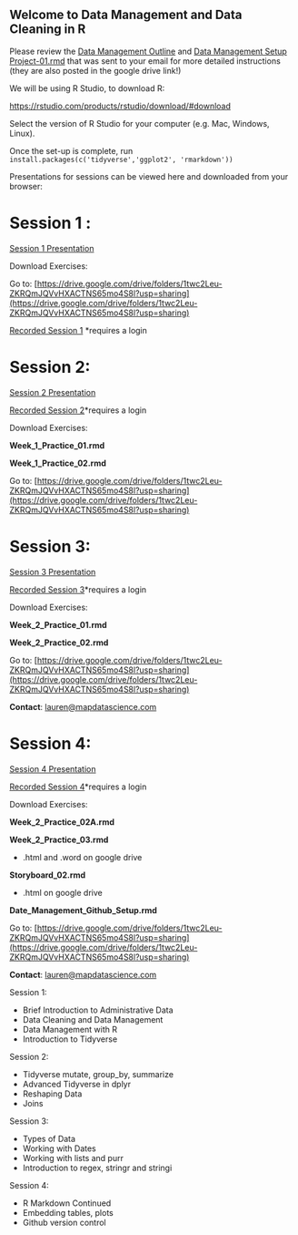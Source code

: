 ## Welcome to Data Management and Data Cleaning in R

Please review the [Data Management Outline](Data-Management-Outline.html) and [Data Management Setup Project-01.rmd](Data-Management-Setup-Project-01.html) that was sent to your email for more detailed instructions (they are also posted in the google drive link!)

We will be using R Studio, to download R:

https://rstudio.com/products/rstudio/download/#download

Select the version of R Studio for your computer (e.g. Mac, Windows, Linux).

Once the set-up is complete, run `install.packages(c('tidyverse','ggplot2', 'rmarkdown'))`


Presentations for sessions can be viewed here and downloaded from your browser: 

# Session 1 :

[Session 1 Presentation](http://www.mapdatascience.com/Data-Management/Presentation/PopData_Session_1.html)

Download Exercises:

Go to: [https://drive.google.com/drive/folders/1twc2Leu-ZKRQmJQVvHXACTNS65mo4S8l?usp=sharing](https://drive.google.com/drive/folders/1twc2Leu-ZKRQmJQVvHXACTNS65mo4S8l?usp=sharing)

[Recorded Session 1](https://register.gotowebinar.com/recording/792042405421547779) *requires a login 

# Session 2:

[Session 2 Presentation](http://www.mapdatascience.com/Data-Management/Presentation/PopData_Session_2.html)

[Recorded Session 2]( https://attendee.gotowebinar.com/recording/8257233776857553153)*requires a login 

Download Exercises:

**Week_1_Practice_01.rmd**

**Week_1_Practice_02.rmd**

Go to: [https://drive.google.com/drive/folders/1twc2Leu-ZKRQmJQVvHXACTNS65mo4S8l?usp=sharing](https://drive.google.com/drive/folders/1twc2Leu-ZKRQmJQVvHXACTNS65mo4S8l?usp=sharing)

# Session 3:

[Session 3 Presentation](http://www.mapdatascience.com/Data-Management/Presentation/PopData_Session_3.html)

[Recorded Session 3](https://attendee.gotowebinar.com/recording/6336684930906356738)*requires a login 

Download Exercises:

**Week_2_Practice_01.rmd**

**Week_2_Practice_02.rmd**

Go to: [https://drive.google.com/drive/folders/1twc2Leu-ZKRQmJQVvHXACTNS65mo4S8l?usp=sharing](https://drive.google.com/drive/folders/1twc2Leu-ZKRQmJQVvHXACTNS65mo4S8l?usp=sharing)

**Contact**: lauren@mapdatascience.com 

# Session 4:

[Session 4 Presentation](http://www.mapdatascience.com/Data-Management/Presentation/PopData_Session_4.html)

[Recorded Session 4]()*requires a login 

Download Exercises:

**Week_2_Practice_02A.rmd**

**Week_2_Practice_03.rmd**

- .html and .word on google drive

**Storyboard_02.rmd**

- .html on google drive

**Date_Management_Github_Setup.rmd**

Go to: [https://drive.google.com/drive/folders/1twc2Leu-ZKRQmJQVvHXACTNS65mo4S8l?usp=sharing](https://drive.google.com/drive/folders/1twc2Leu-ZKRQmJQVvHXACTNS65mo4S8l?usp=sharing)

**Contact**: lauren@mapdatascience.com 

Session 1:

- Brief Introduction to Administrative Data
- Data Cleaning and Data Management
- Data Management with R 
- Introduction to Tidyverse

Session 2:
- Tidyverse mutate, group_by, summarize
- Advanced Tidyverse in dplyr
- Reshaping Data
- Joins 

Session 3:

- Types of Data
- Working with Dates
- Working with lists and purr
- Introduction to regex, stringr and stringi

Session 4:
- R Markdown Continued
- Embedding tables, plots 
- Github version control
